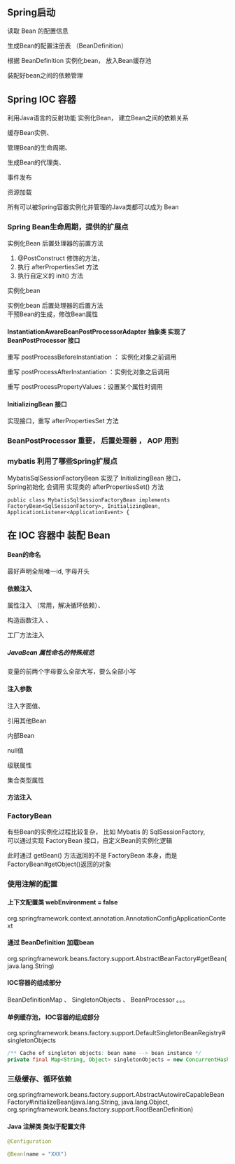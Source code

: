 ## Spring启动
读取 Bean 的配置信息

生成Bean的配置注册表 （BeanDefinition）

根据 BeanDefinition 实例化bean， 放入Bean缓存池

装配好bean之间的依赖管理

## Spring IOC 容器
利用Java语言的反射功能 实例化Bean， 建立Bean之间的依赖关系

缓存Bean实例、

管理Bean的生命周期、

生成Bean的代理类、

事件发布

资源加载

所有可以被Spring容器实例化并管理的Java类都可以成为 Bean

### Spring Bean生命周期，提供的扩展点
实例化Bean 后置处理器的前置方法
1. @PostConstruct 修饰的方法，
2. 执行 afterPropertiesSet 方法
3. 执行自定义的 init() 方法

实例化bean

实例化bean  后置处理器的后置方法        
干预Bean的生成，修改Bean属性

#### InstantiationAwareBeanPostProcessorAdapter 抽象类 实现了 BeanPostProcessor 接口
重写 postProcessBeforeInstantiation ： 实例化对象之前调用

重写 postProcessAfterInstantiation ：实例化对象之后调用

重写 postProcessPropertyValues：设置某个属性时调用

#### InitializingBean 接口
实现接口，重写 afterPropertiesSet 方法

### BeanPostProcessor 重要， 后置处理器 ， AOP 用到


### mybatis 利用了哪些Spring扩展点
MybatisSqlSessionFactoryBean 实现了 InitializingBean 接口，       
Spring初始化 会调用 实现类的 afterPropertiesSet() 方法
```text
public class MybatisSqlSessionFactoryBean implements FactoryBean<SqlSessionFactory>, InitializingBean, ApplicationListener<ApplicationEvent> {
```

## 在 IOC 容器中 装配 Bean
#### Bean的命名
最好声明全局唯一id, 字母开头

#### 依赖注入
属性注入 （常用，解决循环依赖）、 

构造函数注入 、

工厂方法注入

##### JavaBean 属性命名的特殊规范
变量的前两个字母要么全部大写，要么全部小写

#### 注入参数
注入字面值、

引用其他Bean

内部Bean

null值

级联属性

集合类型属性

#### 方法注入

### FactoryBean
有些Bean的实例化过程比较复杂， 比如 Mybatis 的 SqlSessionFactory,       
可以通过实现 FactoryBean 接口，自定义Bean的实例化逻辑

此时通过 getBean() 方法返回的不是 FactoryBean 本身，而是 FactoryBean#getObject()返回的对象

### 使用注解的配置



#### 上下文配置类  webEnvironment =  false
org.springframework.context.annotation.AnnotationConfigApplicationContext

#### 通过 BeanDefinition 加载bean
org.springframework.beans.factory.support.AbstractBeanFactory#getBean(java.lang.String)

#### IOC容器的组成部分
BeanDefinitionMap 、 SingletonObjects 、 BeanProcessor 。。。

#### 单例缓存池， IOC容器的组成部分
org.springframework.beans.factory.support.DefaultSingletonBeanRegistry#singletonObjects
```java
/** Cache of singleton objects: bean name --> bean instance */
private final Map<String, Object> singletonObjects = new ConcurrentHashMap<String, Object>(256);
```

### 三级缓存、循环依赖


org.springframework.beans.factory.support.AbstractAutowireCapableBeanFactory#initializeBean(java.lang.String, java.lang.Object, org.springframework.beans.factory.support.RootBeanDefinition)



#### Java 注解类 类似于配置文件
```java
@Configuration

@Bean(name = "XXX")
```











